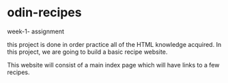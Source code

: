 # odin-recipes
week-1- assignment

this project is done in order practice all of the HTML knowledge acquired. 
In this project, we are going to build a basic recipe website.

This website will consist of a main index page which will have links to a few recipes. 

